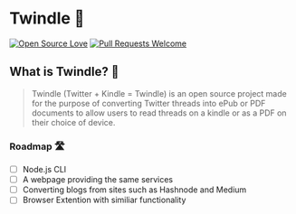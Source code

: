 # Twindle 📖 
[![Open Source Love](https://firstcontributions.github.io/open-source-badges/badges/open-source-v1/open-source.svg)](https://github.com/firstcontributions/open-source-badges)  [![Pull Requests Welcome](https://img.shields.io/badge/PRs-welcome-brightgreen.svg?style=flat)](http://makeapullrequest.com)

## What is Twindle? 🤔
> Twindle (Twitter + Kindle = Twindle) is an open source project made for the purpose of converting Twitter threads into ePub or PDF documents to allow users to read threads on a kindle or as a PDF on their choice of device.


### Roadmap 🛣
- [ ] Node.js CLI
- [ ] A webpage providing the same services
- [ ] Converting blogs from sites such as Hashnode and Medium
- [ ] Browser Extention with similiar functionality
